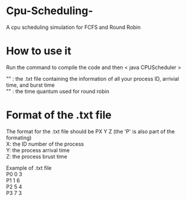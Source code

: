 # Cpu-Scheduling-
A cpu scheduling simulation for FCFS and Round Robin

# How to use it

Run the command <javac>  to compile the code and then < java CPUScheduler <filepath> <time quantum> > <br/>
  
"<filepath>" : the .txt file containing the information of all your process ID, arrivial time, and burst time <br/>
"<time quantum>" : the time quantum used for round robin <br/>
  
# Format of the .txt file  
The format for the .txt file should be PX Y Z (the 'P' is also part of the formating) <br/>
X: the ID number of the process <br/>
Y: the process arrival time <br/>
Z: the process brust time <br/>

Example of .txt file <br/>
P0 0 3 <br/>
P1 1 6 <br/>
P2 5 4<br/>
P3 7 3  <br/>
